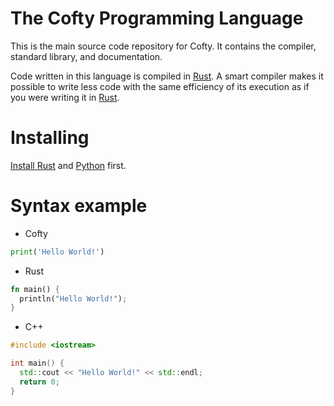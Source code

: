 # The Cofty Programming Language
This is the main source code repository for Cofty. It contains the compiler, standard library, and documentation.

Code written in this language is compiled in [Rust]. A smart compiler makes it possible to write less code with the same efficiency of its execution as if you were writing it in [Rust].

[Rust]: https://www.rust-lang.org

# Installing
[Install Rust](https://github.com/rust-lang/rust/blob/master/README.md#installing-from-source) and [Python](https://www.python.org/downloads/) first.

# Syntax example
- Cofty
```Python
print('Hello World!')
```
- Rust
```Rust
fn main() {
  println("Hello World!");
}
```
- C++
```cpp
#include <iostream>

int main() {
  std::cout << "Hello World!" << std::endl;
  return 0;
}
```
